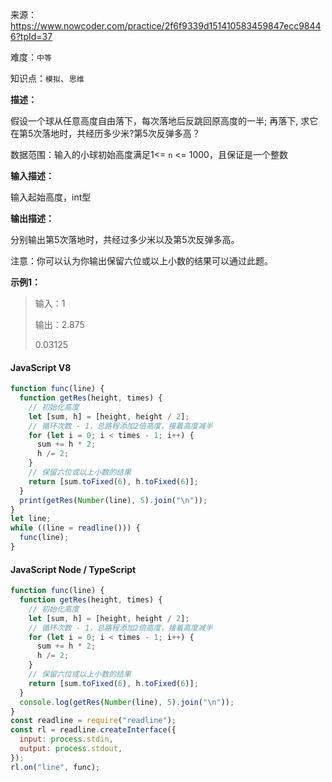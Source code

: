 
来源：<https://www.nowcoder.com/practice/2f6f9339d151410583459847ecc98446?tpId=37>

难度：`中等`

知识点：`模拟`、`思维`

**描述：**

假设一个球从任意高度自由落下，每次落地后反跳回原高度的一半; 再落下, 求它在第5次落地时，共经历多少米?第5次反弹多高？

数据范围：输入的小球初始高度满足1<= `n` <= 1000，且保证是一个整数

**输入描述：**

输入起始高度，int型

**输出描述：**

分别输出第5次落地时，共经过多少米以及第5次反弹多高。

注意：你可以认为你输出保留六位或以上小数的结果可以通过此题。

**示例1：**

> 输入：1
>
> 输出：2.875
>
> 0.03125

<!-- tabs:start -->

#### **JavaScript V8**

```javascript
function func(line) {
  function getRes(height, times) {
    // 初始化高度
    let [sum, h] = [height, height / 2];
    // 循环次数 - 1，总路程添加2倍高度，接着高度减半
    for (let i = 0; i < times - 1; i++) {
      sum += h * 2;
      h /= 2;
    }
    // 保留六位或以上小数的结果
    return [sum.toFixed(6), h.toFixed(6)];
  }
  print(getRes(Number(line), 5).join("\n"));
}
let line;
while ((line = readline())) {
  func(line);
}
```

#### **JavaScript Node / TypeScript**

```javascript
function func(line) {
  function getRes(height, times) {
    // 初始化高度
    let [sum, h] = [height, height / 2];
    // 循环次数 - 1，总路程添加2倍高度，接着高度减半
    for (let i = 0; i < times - 1; i++) {
      sum += h * 2;
      h /= 2;
    }
    // 保留六位或以上小数的结果
    return [sum.toFixed(6), h.toFixed(6)];
  }
  console.log(getRes(Number(line), 5).join("\n"));
}
const readline = require("readline");
const rl = readline.createInterface({
  input: process.stdin,
  output: process.stdout,
});
rl.on("line", func);
```

<!-- tabs:end -->
